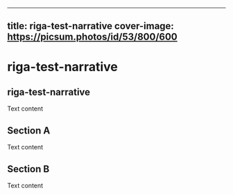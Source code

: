 
---
title: riga-test-narrative
cover-image: https://picsum.photos/id/53/800/600
---

# riga-test-narrative <!--{ as="video" mode="hero" src="https://dlmultimedia.esa.int/download/public/videos/2023/06/010/2306_010_AR_EN.mp4" }-->

## riga-test-narrative

Text content

## Section A
Text content

## Section B
Text content
        